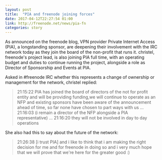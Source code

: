 ```yaml
---
layout: post
title:  "PIA and freenode joining forces"
date: 2017-04-12T22:27:54 01:00
link: http://freenode.net/news/pia-fn
categories: story
---
```

As announced on the freenode blog, VPN provider Private Internet Access (PIA), a longstanding sponsor, are deepening their involvement with the IRC network today as they join the board of the non-profit that runs it. christel, freenode's project lead, is also joining PIA full time, with an operating budget and duties to continue running the project, alongside a role as Director of Sponsorship and Events at PIA.

Asked in #freenode IRC whether this represents a change of ownership or management for the network, christel replied:

> 21:15:22 <christel> PIA has joined the board of directors of the not for profit entity and will be providing funding,we will continue to operate as an NFP and existing sponsors have been aware of the announcement ahead of time, so far none have chosen to part ways with us
> ...
> 21:16:03 <christel> (i remain a director of the NFP alongside a PIA representative)
> ...
> 21:16:20 <christel> they will not be involved in day to day operations

She also had this to say about the future of the network:

> 21:26:38 <christel> [i trust PIA] and i like to think that i am making the right decision for me and for freenode in doing so and i very much hope that we will prove that we're here for the greater good :)